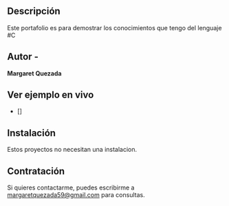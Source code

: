 ## Descripción 

Este portafolio es para demostrar los conocimientos que tengo del lenguaje #C

## Autor -
**Margaret Quezada**

## Ver ejemplo en vivo
- []

## Instalación
Estos proyectos no necesitan una instalacion.

## Contratación
Si quieres contactarme, puedes escribirme a margaretquezada59@gmail.com para consultas.

  
